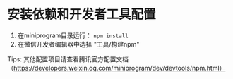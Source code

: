 # 安装依赖和开发者工具配置
 1. 在miniprogram目录运行：
 ``` npm install  ```
2. 在微信开发者编辑器中选择 "工具/构建npm"

Tips: 其他配置项目请查看腾讯官方配置文档（https://developers.weixin.qq.com/miniprogram/dev/devtools/npm.html）



